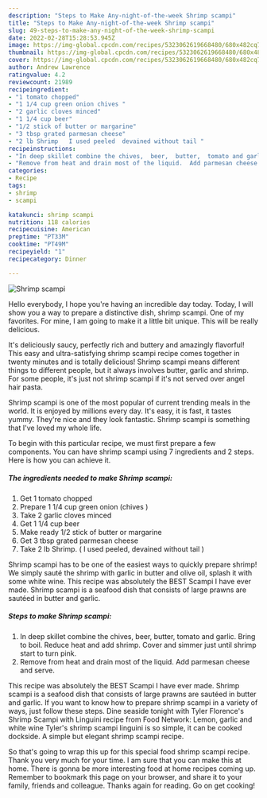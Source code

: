 ```yaml
---
description: "Steps to Make Any-night-of-the-week Shrimp scampi"
title: "Steps to Make Any-night-of-the-week Shrimp scampi"
slug: 49-steps-to-make-any-night-of-the-week-shrimp-scampi
date: 2022-02-28T15:28:53.945Z
image: https://img-global.cpcdn.com/recipes/5323062619668480/680x482cq70/shrimp-scampi-recipe-main-photo.jpg
thumbnail: https://img-global.cpcdn.com/recipes/5323062619668480/680x482cq70/shrimp-scampi-recipe-main-photo.jpg
cover: https://img-global.cpcdn.com/recipes/5323062619668480/680x482cq70/shrimp-scampi-recipe-main-photo.jpg
author: Andrew Lawrence
ratingvalue: 4.2
reviewcount: 21989
recipeingredient:
- "1 tomato chopped"
- "1 1/4 cup green onion chives "
- "2 garlic cloves minced"
- "1 1/4 cup beer"
- "1/2 stick of butter or margarine"
- "3 tbsp grated parmesan cheese"
- "2 lb Shrimp   I used peeled  devained without tail "
recipeinstructions:
- "In deep skillet combine the chives,  beer,  butter,  tomato and garlic. Bring to boil. Reduce heat and add shrimp.  Cover and simmer just until shrimp start to turn pink."
- "Remove from heat and drain most of the liquid.  Add parmesan cheese and serve."
categories:
- Recipe
tags:
- shrimp
- scampi

katakunci: shrimp scampi 
nutrition: 118 calories
recipecuisine: American
preptime: "PT33M"
cooktime: "PT49M"
recipeyield: "1"
recipecategory: Dinner

---
```



![Shrimp scampi](https://img-global.cpcdn.com/recipes/5323062619668480/680x482cq70/shrimp-scampi-recipe-main-photo.jpg)

Hello everybody, I hope you're having an incredible day today. Today, I will show you a way to prepare a distinctive dish, shrimp scampi. One of my favorites. For mine, I am going to make it a little bit unique. This will be really delicious.

It&#39;s deliciously saucy, perfectly rich and buttery and amazingly flavorful! This easy and ultra-satisfying shrimp scampi recipe comes together in twenty minutes and is totally delicious! Shrimp scampi means different things to different people, but it always involves butter, garlic and shrimp. For some people, it&#39;s just not shrimp scampi if it&#39;s not served over angel hair pasta.

Shrimp scampi is one of the most popular of current trending meals in the world. It is enjoyed by millions every day. It's easy, it is fast, it tastes yummy. They're nice and they look fantastic. Shrimp scampi is something that I've loved my whole life.


To begin with this particular recipe, we must first prepare a few components. You can have shrimp scampi using 7 ingredients and 2 steps. Here is how you can achieve it.

<!--inarticleads1-->

##### The ingredients needed to make Shrimp scampi:

1. Get 1 tomato chopped
1. Prepare 1 1/4 cup green onion (chives )
1. Take 2 garlic cloves minced
1. Get 1 1/4 cup beer
1. Make ready 1/2 stick of butter or margarine
1. Get 3 tbsp grated parmesan cheese
1. Take 2 lb Shrimp.  ( I used peeled,  devained without tail )


Shrimp scampi has to be one of the easiest ways to quickly prepare shrimp! We simply sauté the shrimp with garlic in butter and olive oil, splash it with some white wine. This recipe was absolutely the BEST Scampi I have ever made. Shrimp scampi is a seafood dish that consists of large prawns are sautéed in butter and garlic. 

<!--inarticleads2-->

##### Steps to make Shrimp scampi:

1. In deep skillet combine the chives,  beer,  butter,  tomato and garlic. Bring to boil. Reduce heat and add shrimp.  Cover and simmer just until shrimp start to turn pink.
1. Remove from heat and drain most of the liquid.  Add parmesan cheese and serve.


This recipe was absolutely the BEST Scampi I have ever made. Shrimp scampi is a seafood dish that consists of large prawns are sautéed in butter and garlic. If you want to know how to prepare shrimp scampi in a variety of ways, just follow these steps. Dine seaside tonight with Tyler Florence&#39;s Shrimp Scampi with Linguini recipe from Food Network: Lemon, garlic and white wine Tyler&#39;s shrimp scampi linguini is so simple, it can be cooked dockside. A simple but elegant shrimp scampi recipe. 

So that's going to wrap this up for this special food shrimp scampi recipe. Thank you very much for your time. I am sure that you can make this at home. There is gonna be more interesting food at home recipes coming up. Remember to bookmark this page on your browser, and share it to your family, friends and colleague. Thanks again for reading. Go on get cooking!
